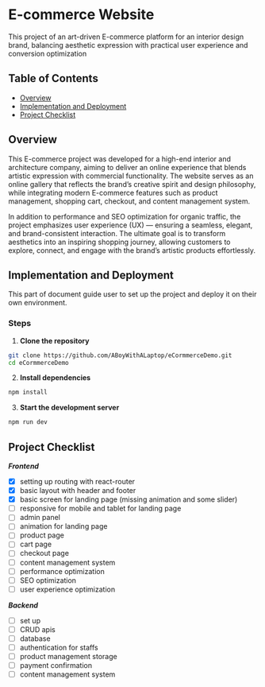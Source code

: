 # E-commerce Website

This project of an art-driven E-commerce platform for an interior design brand, balancing aesthetic expression with practical user experience and conversion optimization

## Table of Contents

- [Overview](#overview)
- [Implementation and Deployment](#implementation-and-deployment)
- [Project Checklist](#project-checklist)

## Overview

This E-commerce project was developed for a high-end interior and architecture company, aiming to deliver an online experience that blends artistic expression with commercial functionality.
The website serves as an online gallery that reflects the brand’s creative spirit and design philosophy, while integrating modern E-commerce features such as product management, shopping cart, checkout, and content management system.

In addition to performance and SEO optimization for organic traffic, the project emphasizes user experience (UX) — ensuring a seamless, elegant, and brand-consistent interaction.
The ultimate goal is to transform aesthetics into an inspiring shopping journey, allowing customers to explore, connect, and engage with the brand’s artistic products effortlessly.

## Implementation and Deployment

This part of document guide user to set up the project and deploy it on their own environment.

### Steps

1. **Clone the repository**

```bash
git clone https://github.com/ABoyWithALaptop/eCormmerceDemo.git
cd eCormmerceDemo
```

2. **Install dependencies**

```bash
npm install
```

3. **Start the development server**

```bash
npm run dev
```

## **Project Checklist**

**_Frontend_**

- [x] setting up routing with react-router
- [x] basic layout with header and footer
- [x] basic screen for landing page (missing animation and some slider)
- [ ] responsive for mobile and tablet for landing page
- [ ] admin panel
- [ ] animation for landing page
- [ ] product page
- [ ] cart page
- [ ] checkout page
- [ ] content management system
- [ ] performance optimization
- [ ] SEO optimization
- [ ] user experience optimization

**_Backend_**

- [ ] set up
- [ ] CRUD apis
- [ ] database
- [ ] authentication for staffs
- [ ] product management storage
- [ ] payment confirmation
- [ ] content management system
